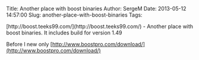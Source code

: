 Title: Another place with boost binaries
Author: SergeM
Date: 2013-05-12 14:57:00
Slug: another-place-with-boost-binaries
Tags: 

<div dir="ltr" style="text-align: left;" trbidi="on">[http://boost.teeks99.com/](http://boost.teeks99.com/)&nbsp;- Another place with boost binaries. It includes build for version 1.49

Before I new only&nbsp;[http://www.boostpro.com/download/](http://www.boostpro.com/download/)</div>